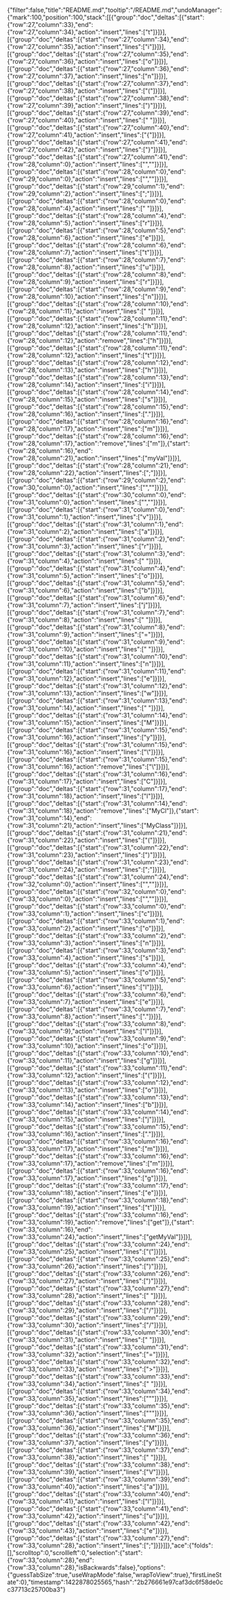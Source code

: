 {"filter":false,"title":"README.md","tooltip":"/README.md","undoManager":{"mark":100,"position":100,"stack":[[{"group":"doc","deltas":[{"start":{"row":27,"column":33},"end":{"row":27,"column":34},"action":"insert","lines":["t"]}]}],[{"group":"doc","deltas":[{"start":{"row":27,"column":34},"end":{"row":27,"column":35},"action":"insert","lines":["i"]}]}],[{"group":"doc","deltas":[{"start":{"row":27,"column":35},"end":{"row":27,"column":36},"action":"insert","lines":["o"]}]}],[{"group":"doc","deltas":[{"start":{"row":27,"column":36},"end":{"row":27,"column":37},"action":"insert","lines":["n"]}]}],[{"group":"doc","deltas":[{"start":{"row":27,"column":37},"end":{"row":27,"column":38},"action":"insert","lines":["("]}]}],[{"group":"doc","deltas":[{"start":{"row":27,"column":38},"end":{"row":27,"column":39},"action":"insert","lines":[")"]}]}],[{"group":"doc","deltas":[{"start":{"row":27,"column":39},"end":{"row":27,"column":40},"action":"insert","lines":[" "]}]}],[{"group":"doc","deltas":[{"start":{"row":27,"column":40},"end":{"row":27,"column":41},"action":"insert","lines":["{"]}]}],[{"group":"doc","deltas":[{"start":{"row":27,"column":41},"end":{"row":27,"column":42},"action":"insert","lines":["}"]}]}],[{"group":"doc","deltas":[{"start":{"row":27,"column":41},"end":{"row":28,"column":0},"action":"insert","lines":["",""]}]}],[{"group":"doc","deltas":[{"start":{"row":28,"column":0},"end":{"row":29,"column":0},"action":"insert","lines":["",""]}]}],[{"group":"doc","deltas":[{"start":{"row":29,"column":1},"end":{"row":29,"column":2},"action":"insert","lines":[";"]}]}],[{"group":"doc","deltas":[{"start":{"row":28,"column":0},"end":{"row":28,"column":4},"action":"insert","lines":["    "]}]}],[{"group":"doc","deltas":[{"start":{"row":28,"column":4},"end":{"row":28,"column":5},"action":"insert","lines":["r"]}]}],[{"group":"doc","deltas":[{"start":{"row":28,"column":5},"end":{"row":28,"column":6},"action":"insert","lines":["e"]}]}],[{"group":"doc","deltas":[{"start":{"row":28,"column":6},"end":{"row":28,"column":7},"action":"insert","lines":["t"]}]}],[{"group":"doc","deltas":[{"start":{"row":28,"column":7},"end":{"row":28,"column":8},"action":"insert","lines":["u"]}]}],[{"group":"doc","deltas":[{"start":{"row":28,"column":8},"end":{"row":28,"column":9},"action":"insert","lines":["r"]}]}],[{"group":"doc","deltas":[{"start":{"row":28,"column":9},"end":{"row":28,"column":10},"action":"insert","lines":["n"]}]}],[{"group":"doc","deltas":[{"start":{"row":28,"column":10},"end":{"row":28,"column":11},"action":"insert","lines":[" "]}]}],[{"group":"doc","deltas":[{"start":{"row":28,"column":11},"end":{"row":28,"column":12},"action":"insert","lines":["h"]}]}],[{"group":"doc","deltas":[{"start":{"row":28,"column":11},"end":{"row":28,"column":12},"action":"remove","lines":["h"]}]}],[{"group":"doc","deltas":[{"start":{"row":28,"column":11},"end":{"row":28,"column":12},"action":"insert","lines":["t"]}]}],[{"group":"doc","deltas":[{"start":{"row":28,"column":12},"end":{"row":28,"column":13},"action":"insert","lines":["h"]}]}],[{"group":"doc","deltas":[{"start":{"row":28,"column":13},"end":{"row":28,"column":14},"action":"insert","lines":["i"]}]}],[{"group":"doc","deltas":[{"start":{"row":28,"column":14},"end":{"row":28,"column":15},"action":"insert","lines":["s"]}]}],[{"group":"doc","deltas":[{"start":{"row":28,"column":15},"end":{"row":28,"column":16},"action":"insert","lines":["."]}]}],[{"group":"doc","deltas":[{"start":{"row":28,"column":16},"end":{"row":28,"column":17},"action":"insert","lines":["m"]}]}],[{"group":"doc","deltas":[{"start":{"row":28,"column":16},"end":{"row":28,"column":17},"action":"remove","lines":["m"]},{"start":{"row":28,"column":16},"end":{"row":28,"column":21},"action":"insert","lines":["myVal"]}]}],[{"group":"doc","deltas":[{"start":{"row":28,"column":21},"end":{"row":28,"column":22},"action":"insert","lines":[";"]}]}],[{"group":"doc","deltas":[{"start":{"row":29,"column":2},"end":{"row":30,"column":0},"action":"insert","lines":["",""]}]}],[{"group":"doc","deltas":[{"start":{"row":30,"column":0},"end":{"row":31,"column":0},"action":"insert","lines":["",""]}]}],[{"group":"doc","deltas":[{"start":{"row":31,"column":0},"end":{"row":31,"column":1},"action":"insert","lines":["v"]}]}],[{"group":"doc","deltas":[{"start":{"row":31,"column":1},"end":{"row":31,"column":2},"action":"insert","lines":["a"]}]}],[{"group":"doc","deltas":[{"start":{"row":31,"column":2},"end":{"row":31,"column":3},"action":"insert","lines":["r"]}]}],[{"group":"doc","deltas":[{"start":{"row":31,"column":3},"end":{"row":31,"column":4},"action":"insert","lines":[" "]}]}],[{"group":"doc","deltas":[{"start":{"row":31,"column":4},"end":{"row":31,"column":5},"action":"insert","lines":["o"]}]}],[{"group":"doc","deltas":[{"start":{"row":31,"column":5},"end":{"row":31,"column":6},"action":"insert","lines":["b"]}]}],[{"group":"doc","deltas":[{"start":{"row":31,"column":6},"end":{"row":31,"column":7},"action":"insert","lines":["j"]}]}],[{"group":"doc","deltas":[{"start":{"row":31,"column":7},"end":{"row":31,"column":8},"action":"insert","lines":[" "]}]}],[{"group":"doc","deltas":[{"start":{"row":31,"column":8},"end":{"row":31,"column":9},"action":"insert","lines":["="]}]}],[{"group":"doc","deltas":[{"start":{"row":31,"column":9},"end":{"row":31,"column":10},"action":"insert","lines":[" "]}]}],[{"group":"doc","deltas":[{"start":{"row":31,"column":10},"end":{"row":31,"column":11},"action":"insert","lines":["n"]}]}],[{"group":"doc","deltas":[{"start":{"row":31,"column":11},"end":{"row":31,"column":12},"action":"insert","lines":["e"]}]}],[{"group":"doc","deltas":[{"start":{"row":31,"column":12},"end":{"row":31,"column":13},"action":"insert","lines":["w"]}]}],[{"group":"doc","deltas":[{"start":{"row":31,"column":13},"end":{"row":31,"column":14},"action":"insert","lines":[" "]}]}],[{"group":"doc","deltas":[{"start":{"row":31,"column":14},"end":{"row":31,"column":15},"action":"insert","lines":["M"]}]}],[{"group":"doc","deltas":[{"start":{"row":31,"column":15},"end":{"row":31,"column":16},"action":"insert","lines":["y"]}]}],[{"group":"doc","deltas":[{"start":{"row":31,"column":15},"end":{"row":31,"column":16},"action":"insert","lines":["\\"]}]}],[{"group":"doc","deltas":[{"start":{"row":31,"column":15},"end":{"row":31,"column":16},"action":"remove","lines":["\\"]}]}],[{"group":"doc","deltas":[{"start":{"row":31,"column":16},"end":{"row":31,"column":17},"action":"insert","lines":["C"]}]}],[{"group":"doc","deltas":[{"start":{"row":31,"column":17},"end":{"row":31,"column":18},"action":"insert","lines":["l"]}]}],[{"group":"doc","deltas":[{"start":{"row":31,"column":14},"end":{"row":31,"column":18},"action":"remove","lines":["MyCl"]},{"start":{"row":31,"column":14},"end":{"row":31,"column":21},"action":"insert","lines":["MyClass"]}]}],[{"group":"doc","deltas":[{"start":{"row":31,"column":21},"end":{"row":31,"column":22},"action":"insert","lines":["("]}]}],[{"group":"doc","deltas":[{"start":{"row":31,"column":22},"end":{"row":31,"column":23},"action":"insert","lines":[")"]}]}],[{"group":"doc","deltas":[{"start":{"row":31,"column":23},"end":{"row":31,"column":24},"action":"insert","lines":[";"]}]}],[{"group":"doc","deltas":[{"start":{"row":31,"column":24},"end":{"row":32,"column":0},"action":"insert","lines":["",""]}]}],[{"group":"doc","deltas":[{"start":{"row":32,"column":0},"end":{"row":33,"column":0},"action":"insert","lines":["",""]}]}],[{"group":"doc","deltas":[{"start":{"row":33,"column":0},"end":{"row":33,"column":1},"action":"insert","lines":["c"]}]}],[{"group":"doc","deltas":[{"start":{"row":33,"column":1},"end":{"row":33,"column":2},"action":"insert","lines":["o"]}]}],[{"group":"doc","deltas":[{"start":{"row":33,"column":2},"end":{"row":33,"column":3},"action":"insert","lines":["n"]}]}],[{"group":"doc","deltas":[{"start":{"row":33,"column":3},"end":{"row":33,"column":4},"action":"insert","lines":["s"]}]}],[{"group":"doc","deltas":[{"start":{"row":33,"column":4},"end":{"row":33,"column":5},"action":"insert","lines":["o"]}]}],[{"group":"doc","deltas":[{"start":{"row":33,"column":5},"end":{"row":33,"column":6},"action":"insert","lines":["l"]}]}],[{"group":"doc","deltas":[{"start":{"row":33,"column":6},"end":{"row":33,"column":7},"action":"insert","lines":["e"]}]}],[{"group":"doc","deltas":[{"start":{"row":33,"column":7},"end":{"row":33,"column":8},"action":"insert","lines":["."]}]}],[{"group":"doc","deltas":[{"start":{"row":33,"column":8},"end":{"row":33,"column":9},"action":"insert","lines":["l"]}]}],[{"group":"doc","deltas":[{"start":{"row":33,"column":9},"end":{"row":33,"column":10},"action":"insert","lines":["o"]}]}],[{"group":"doc","deltas":[{"start":{"row":33,"column":10},"end":{"row":33,"column":11},"action":"insert","lines":["g"]}]}],[{"group":"doc","deltas":[{"start":{"row":33,"column":11},"end":{"row":33,"column":12},"action":"insert","lines":["("]}]}],[{"group":"doc","deltas":[{"start":{"row":33,"column":12},"end":{"row":33,"column":13},"action":"insert","lines":["o"]}]}],[{"group":"doc","deltas":[{"start":{"row":33,"column":13},"end":{"row":33,"column":14},"action":"insert","lines":["b"]}]}],[{"group":"doc","deltas":[{"start":{"row":33,"column":14},"end":{"row":33,"column":15},"action":"insert","lines":["j"]}]}],[{"group":"doc","deltas":[{"start":{"row":33,"column":15},"end":{"row":33,"column":16},"action":"insert","lines":["."]}]}],[{"group":"doc","deltas":[{"start":{"row":33,"column":16},"end":{"row":33,"column":17},"action":"insert","lines":["m"]}]}],[{"group":"doc","deltas":[{"start":{"row":33,"column":16},"end":{"row":33,"column":17},"action":"remove","lines":["m"]}]}],[{"group":"doc","deltas":[{"start":{"row":33,"column":16},"end":{"row":33,"column":17},"action":"insert","lines":["g"]}]}],[{"group":"doc","deltas":[{"start":{"row":33,"column":17},"end":{"row":33,"column":18},"action":"insert","lines":["e"]}]}],[{"group":"doc","deltas":[{"start":{"row":33,"column":18},"end":{"row":33,"column":19},"action":"insert","lines":["t"]}]}],[{"group":"doc","deltas":[{"start":{"row":33,"column":16},"end":{"row":33,"column":19},"action":"remove","lines":["get"]},{"start":{"row":33,"column":16},"end":{"row":33,"column":24},"action":"insert","lines":["getMyVal"]}]}],[{"group":"doc","deltas":[{"start":{"row":33,"column":24},"end":{"row":33,"column":25},"action":"insert","lines":["("]}]}],[{"group":"doc","deltas":[{"start":{"row":33,"column":25},"end":{"row":33,"column":26},"action":"insert","lines":[")"]}]}],[{"group":"doc","deltas":[{"start":{"row":33,"column":26},"end":{"row":33,"column":27},"action":"insert","lines":[")"]}]}],[{"group":"doc","deltas":[{"start":{"row":33,"column":27},"end":{"row":33,"column":28},"action":"insert","lines":[" "]}]}],[{"group":"doc","deltas":[{"start":{"row":33,"column":28},"end":{"row":33,"column":29},"action":"insert","lines":["/"]}]}],[{"group":"doc","deltas":[{"start":{"row":33,"column":29},"end":{"row":33,"column":30},"action":"insert","lines":["/"]}]}],[{"group":"doc","deltas":[{"start":{"row":33,"column":30},"end":{"row":33,"column":31},"action":"insert","lines":[" "]}]}],[{"group":"doc","deltas":[{"start":{"row":33,"column":31},"end":{"row":33,"column":32},"action":"insert","lines":["="]}]}],[{"group":"doc","deltas":[{"start":{"row":33,"column":32},"end":{"row":33,"column":33},"action":"insert","lines":[">"]}]}],[{"group":"doc","deltas":[{"start":{"row":33,"column":33},"end":{"row":33,"column":34},"action":"insert","lines":[" "]}]}],[{"group":"doc","deltas":[{"start":{"row":33,"column":34},"end":{"row":33,"column":35},"action":"insert","lines":["\""]}]}],[{"group":"doc","deltas":[{"start":{"row":33,"column":35},"end":{"row":33,"column":36},"action":"insert","lines":["\""]}]}],[{"group":"doc","deltas":[{"start":{"row":33,"column":35},"end":{"row":33,"column":36},"action":"insert","lines":["M"]}]}],[{"group":"doc","deltas":[{"start":{"row":33,"column":36},"end":{"row":33,"column":37},"action":"insert","lines":["y"]}]}],[{"group":"doc","deltas":[{"start":{"row":33,"column":37},"end":{"row":33,"column":38},"action":"insert","lines":[" "]}]}],[{"group":"doc","deltas":[{"start":{"row":33,"column":38},"end":{"row":33,"column":39},"action":"insert","lines":["V"]}]}],[{"group":"doc","deltas":[{"start":{"row":33,"column":39},"end":{"row":33,"column":40},"action":"insert","lines":["a"]}]}],[{"group":"doc","deltas":[{"start":{"row":33,"column":40},"end":{"row":33,"column":41},"action":"insert","lines":["l"]}]}],[{"group":"doc","deltas":[{"start":{"row":33,"column":41},"end":{"row":33,"column":42},"action":"insert","lines":["u"]}]}],[{"group":"doc","deltas":[{"start":{"row":33,"column":42},"end":{"row":33,"column":43},"action":"insert","lines":["e"]}]}],[{"group":"doc","deltas":[{"start":{"row":33,"column":27},"end":{"row":33,"column":28},"action":"insert","lines":[";"]}]}]]},"ace":{"folds":[],"scrolltop":0,"scrollleft":0,"selection":{"start":{"row":33,"column":28},"end":{"row":33,"column":28},"isBackwards":false},"options":{"guessTabSize":true,"useWrapMode":false,"wrapToView":true},"firstLineState":0},"timestamp":1422878025565,"hash":"2b276661e97caf3dc6f58de0cc37713c25700ba3"}